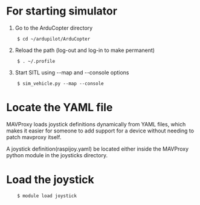 # For starting simulator

1) Go to the ArduCopter directory
```
	$ cd ~/ardupilot/ArduCopter
```

2) Reload the path (log-out and log-in to make permanent)
```
	$ . ~/.profile
```

3) Start SITL using --map and --console options
```
	$ sim_vehicle.py --map --console
```
# Locate the YAML file
MAVProxy loads joystick definitions dynamically from YAML
files, which makes it easier for someone to add support for a device
without needing to patch mavproxy itself.  

A joystick definition(raspijoy.yaml) be located either inside the MAVProxy python module in the joysticks directory.

# Load the joystick
```
	$ module load joystick
```

